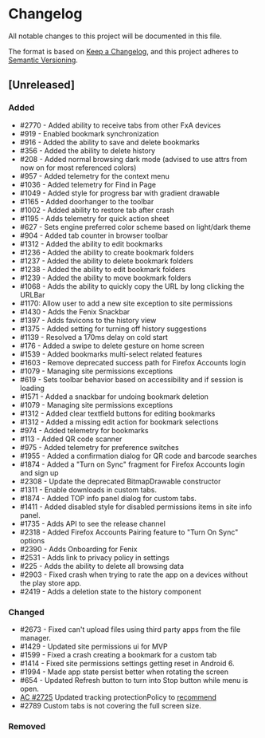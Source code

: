 # Changelog
All notable changes to this project will be documented in this file.

The format is based on [Keep a Changelog](https://keepachangelog.com/en/1.0.0/),
and this project adheres to [Semantic Versioning](https://semver.org/spec/v2.0.0.html).

## [Unreleased]
### Added
- #2770 - Added ability to receive tabs from other FxA devices
- #919 - Enabled bookmark synchronization
- #916 - Added the ability to save and delete bookmarks
- #356 - Added the ability to delete history
- #208 - Added normal browsing dark mode (advised to use attrs from now on for most referenced colors)
- #957 - Added telemetry for the context menu
- #1036 - Added telemetry for Find in Page
- #1049 - Added style for progress bar with gradient drawable
- #1165 - Added doorhanger to the toolbar
- #1002 - Added ability to restore tab after crash
- #1195 - Adds telemetry for quick action sheet
- #627 - Sets engine preferred color scheme based on light/dark theme
- #904 - Added tab counter in browser toolbar
- #1312 - Added the ability to edit bookmarks
- #1236 - Added the ability to create bookmark folders
- #1237 - Added the ability to delete bookmark folders
- #1238 - Added the ability to edit bookmark folders
- #1239 - Added the ability to move bookmark folders
- #1068 - Adds the ability to quickly copy the URL by long clicking the URLBar
- #1170: Allow user to add a new site exception to site permissions
- #1430 - Adds the Fenix Snackbar
- #1397 - Adds favicons to the history view
- #1375 - Added setting for turning off history suggestions
- #1139 - Resolved a 170ms delay on cold start
- #176 - Added a swipe to delete gesture on home screen
- #1539 - Added bookmarks multi-select related features
- #1603 - Remove deprecated success path for Firefox Accounts login
- #1079 - Managing site permissions exceptions
- #619 - Sets toolbar behavior based on accessibility and if session is loading
- #1571 - Added a snackbar for undoing bookmark deletion
- #1079 - Managing site permissions exceptions
- #1312 - Added clear textfield buttons for editing bookmarks
- #1312 - Added a missing edit action for bookmark selections
- #974 - Added telemetry for bookmarks
- #113 - Added QR code scanner
- #975 - Added telemetry for preference switches
- #1955 - Added a confirmation dialog for QR code and barcode searches
- #1874 - Added a "Turn on Sync" fragment for Firefox Accounts login and sign up
- #2308 - Update the deprecated BitmapDrawable constructor
- #1311 - Enable downloads in custom tabs.
- #1874 - Added TOP info panel dialog for custom tabs.
- #1411 - Added disabled style for disabled permissions items in site info panel.
- #1735 - Adds API to see the release channel
- #2318 - Added Firefox Accounts Pairing feature to "Turn On Sync" options
- #2390 - Adds Onboarding for Fenix
- #2531 - Adds link to privacy policy in settings
- #225 - Adds the ability to delete all browsing data
- #2903 - Fixed crash when trying to rate the app on a devices without the play store app.
- #2419 - Adds a deletion state to the history component

### Changed
- #2673 - Fixed can't upload files using third party apps from the file manager.
- #1429 - Updated site permissions ui for MVP
- #1599 - Fixed a crash creating a bookmark for a custom tab
- #1414 - Fixed site permissions settings getting reset in Android 6.
- #1994 - Made app state persist better when rotating the screen
- #654 - Updated Refresh button to turn into Stop button while menu is open.
- [AC #2725](https://github.com/mozilla-mobile/android-components/issues/2725) Updated tracking protectionPolicy to [recommend](https://github.com/mozilla-mobile/android-components/blob/master/components/concept/engine/src/main/java/mozilla/components/concept/engine/EngineSession.kt#L156)
- #2789 Custom tabs is not covering the full screen size.
### Removed
